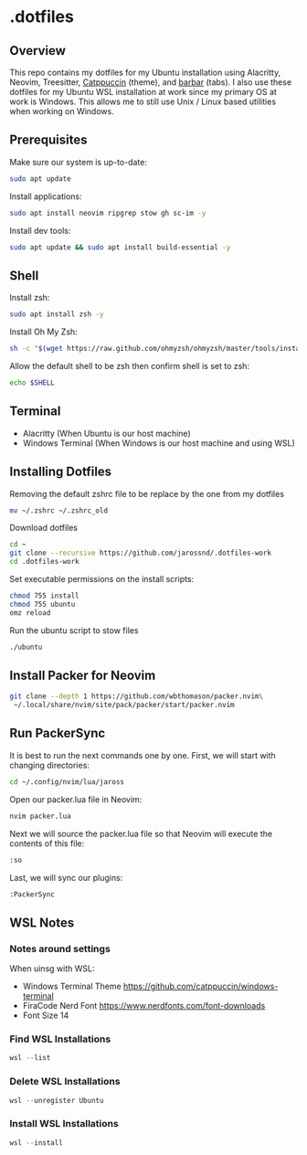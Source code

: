 # .dotfiles

## Overview

This repo contains my dotfiles for my Ubuntu installation using Alacritty, Neovim, Treesitter, [Catppuccin](https://github.com/catppuccin/nvim) (theme), and [barbar](https://github.com/romgrk/barbar.nvim) (tabs). I also use these dotfiles for my Ubuntu WSL installation at work since my primary OS at work is Windows. This allows me to still use Unix / Linux based utilities when working on Windows.

## Prerequisites

Make sure our system is up-to-date:

```bash
sudo apt update
```

Install applications:

```bash
sudo apt install neovim ripgrep stow gh sc-im -y
```

Install dev tools:

```bash
sudo apt update && sudo apt install build-essential -y
```

## Shell

Install zsh:

```bash
sudo apt install zsh -y
```

Install Oh My Zsh:

```bash
sh -c "$(wget https://raw.github.com/ohmyzsh/ohmyzsh/master/tools/install.sh -O -)"
```
Allow the default shell to be zsh then confirm shell is set to zsh:

```bash
echo $SHELL
```

## Terminal

- Alacritty (When Ubuntu is our host machine)
- Windows Terminal (When Windows is our host machine and using WSL)

## Installing Dotfiles

Removing the default zshrc file to be replace by the one from my dotfiles

```bash
mv ~/.zshrc ~/.zshrc_old
```

Download dotfiles

```bash
cd ~
git clone --recursive https://github.com/jarossnd/.dotfiles-work
cd .dotfiles-work
```

Set executable permissions on the install scripts:

```bash
chmod 755 install
chmod 755 ubuntu
omz reload
```

Run the ubuntu script to stow files

```bash
./ubuntu
```
## Install Packer for Neovim

```bash
git clone --depth 1 https://github.com/wbthomason/packer.nvim\
 ~/.local/share/nvim/site/pack/packer/start/packer.nvim
```

## Run PackerSync

It is best to run the next commands one by one. First, we will start with changing directories:

```bash
cd ~/.config/nvim/lua/jaross
```

Open our packer.lua file in Neovim:

```bash
nvim packer.lua
```

Next we will source the packer.lua file so that Neovim will execute the contents of this file:

```bash
:so
```

Last, we will sync our plugins:

```bash
:PackerSync
```

## WSL Notes

### Notes around settings

When uinsg with WSL:

- Windows Terminal Theme https://github.com/catppuccin/windows-terminal
- FiraCode Nerd Font https://www.nerdfonts.com/font-downloads
- Font Size 14

### Find WSL Installations

```powershell
wsl --list
```

### Delete WSL Installations

```powershell
wsl --unregister Ubuntu
```

### Install WSL Installations

```powershell
wsl --install
```
